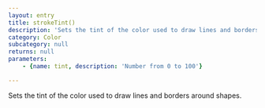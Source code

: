 ```yaml
---
layout: entry
title: strokeTint()
description: 'Sets the tint of the color used to draw lines and borders around shapes.'
category: Color
subcategory: null
returns: null
parameters:
    - {name: tint, description: 'Number from 0 to 100'}

---
```

Sets the tint of the color used to draw lines and borders around shapes.
